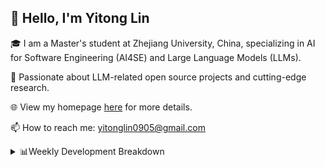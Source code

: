 ## 👋 Hello, I'm Yitong Lin 
🎓 I am a Master's student at Zhejiang University, China, specializing in AI for Software Engineering (AI4SE) and Large Language Models (LLMs). 

🚀 Passionate about LLM-related open source projects and cutting-edge research.

🌐 View my homepage [here](https://eaton0.github.io/) for more details.

📫 How to reach me: yitonglin0905@gmail.com

<details><summary>📊Weekly Development Breakdown</summary>

<!--START_SECTION:waka-->

```txt
From: 18 October 2025 - To: 25 October 2025

Total Time: 8 hrs 9 mins

Python       3 hrs 20 mins   ██████████▒░░░░░░░░░░░░░░   40.93 %
Other        1 hr 26 mins    ████▒░░░░░░░░░░░░░░░░░░░░   17.57 %
Bash         1 hr 20 mins    ████░░░░░░░░░░░░░░░░░░░░░   16.46 %
JSON         1 hr 15 mins    ████░░░░░░░░░░░░░░░░░░░░░   15.38 %
Markdown     17 mins         █░░░░░░░░░░░░░░░░░░░░░░░░   03.59 %
```

<!--END_SECTION:waka-->

[![wakatime](https://wakatime.com/badge/user/2b9478a2-005d-4708-b42f-076b3a02fc21.svg)](https://wakatime.com/@2b9478a2-005d-4708-b42f-076b3a02fc21)